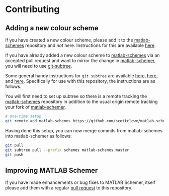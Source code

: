 Contributing
============

Adding a new colour scheme
--------------------------

If you have created a new colour scheme, please add it to the [matlab-schemes]
repository and *not* here. Instructions for this are available
[here](https://github.com/scottclowe/matlab-schemes/blob/master/CONTRIBUTING.md).

If you have already added a new colour scheme to [matlab-schemes] via an
accepted pull request and want to mirror the change in [matlab-schemer], you
will need to use [git-subtree].

Some general handy instructions for `git subtree` are available
[here](https://medium.com/@v/git-subtrees-a-tutorial-6ff568381844#.lwmv2uwwk),
[here](https://blogs.atlassian.com/2013/05/alternatives-to-git-submodule-git-subtree/),
and [here](https://developer.atlassian.com/blog/2015/05/the-power-of-git-subtree/).
Specifically for use with this repository, the instructions are as follows.

You will first need to set up subtree so there is a remote tracking the
[matlab-schemes] repository in addition to the usual origin remote tracking
your fork of [matlab-schemer].
```bash
# One-time setup
git remote add matlab-schemes https://github.com/scottclowe/matlab-schemes.git
```

Having done this setup, you can now merge commits from matlab-schemes into
matlab-schemer as follows:
```bash
git pull
git subtree pull --prefix schemes matlab-schemes master
git push
```

Improving MATLAB Schemer
------------------------

If you have made enhancements or bug fixes to MATLAB Schemer, itself please add
them with a regular [pull request] to this repository.

[matlab-schemer]: https://github.com/scottclowe/matlab-schemer
[matlab-schemes]: https://github.com/scottclowe/matlab-schemes
[git-subtree]: https://github.com/git/git/blob/master/contrib/subtree/git-subtree.txt
[pull request]: https://help.github.com/articles/using-pull-requests/

